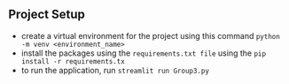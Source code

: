 ## Project Setup

- create a virtual environment for the project using this command `python -m venv <environment_name>
`
- install the packages using the `requirements.txt file` using the `pip install -r requirements.tx`
- to run the application, run `streamlit run Group3.py`